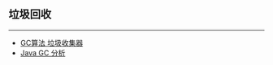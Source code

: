##  垃圾回收

---


* [GC算法 垃圾收集器](https://mp.weixin.qq.com/s/olNXcRAT3PTK-hV_ehtmtw)
* [Java GC 分析](https://mp.weixin.qq.com/s/S3PcA2KIzCVB2hJmsbVzyQ)